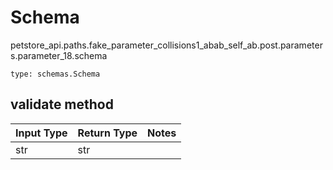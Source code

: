 # Schema
petstore_api.paths.fake_parameter_collisions1_abab_self_ab.post.parameters.parameter_18.schema
```
type: schemas.Schema
```

## validate method
Input Type | Return Type | Notes
------------ | ------------- | -------------
str | str |
